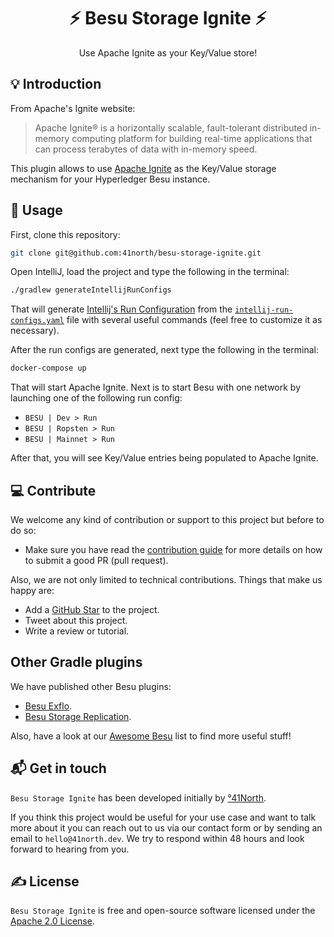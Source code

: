 <h1 align="center">⚡ Besu Storage Ignite ⚡</h1>

<p align="center">Use Apache Ignite as your Key/Value store!</p>

## 💡 Introduction

From Apache's Ignite website:

> Apache Ignite® is a horizontally scalable, fault-tolerant distributed in-memory computing platform for building real-time applications that can process terabytes of data with in-memory speed.

This plugin allows to use [Apache Ignite](https://ignite.apache.org/) as the Key/Value storage mechanism for your Hyperledger Besu instance.

## 🙈 Usage

First, clone this repository:

```sh
git clone git@github.com:41north/besu-storage-ignite.git
```

Open IntelliJ, load the project and type the following in the terminal:

```sh
./gradlew generateIntellijRunConfigs
```

That will generate [Intellij's Run Configuration](https://www.jetbrains.com/help/idea/run-debug-configuration.html) from the [`intellij-run-configs.yaml`](./intellij-run-configs.yaml) file with several useful commands (feel free to customize it as necessary).

After the run configs are generated, next type the following in the terminal:

```sh
docker-compose up
```

That will start Apache Ignite. Next is to start Besu with one network by launching one of the following run config:

- `BESU | Dev > Run`
- `BESU | Ropsten > Run`
- `BESU | Mainnet > Run`

After that, you will see Key/Value entries being populated to Apache Ignite.

## 💻 Contribute

We welcome any kind of contribution or support to this project but before to do so:

* Make sure you have read the [contribution guide](/.github/CONTRIBUTING.md) for more details on how to submit a good PR (pull request).

Also, we are not only limited to technical contributions. Things that make us happy are:

* Add a [GitHub Star](https://github.com/41north/besu-storage-ignite/stargazers) to the project.
* Tweet about this project.
* Write a review or tutorial.

## Other Gradle plugins

We have published other Besu plugins:

- [Besu Exflo](https://github.com/41north/besu-exflo).
- [Besu Storage Replication](https://github.com/41north/besu-storage-replication).

Also, have a look at our [Awesome Besu](https://github.com/41north/awesome-besu) list to find more useful stuff!

## 📬 Get in touch

`Besu Storage Ignite` has been developed initially by [°41North](https://41north.dev). 

If you think this project would be useful for your use case and want to talk more about it you can reach out to us via 
our contact form or by sending an email to `hello@41north.dev`. We try to respond within 48 hours and look forward to hearing from you.

## ✍️ License

`Besu Storage Ignite` is free and open-source software licensed under the [Apache 2.0 License](./LICENSE).
